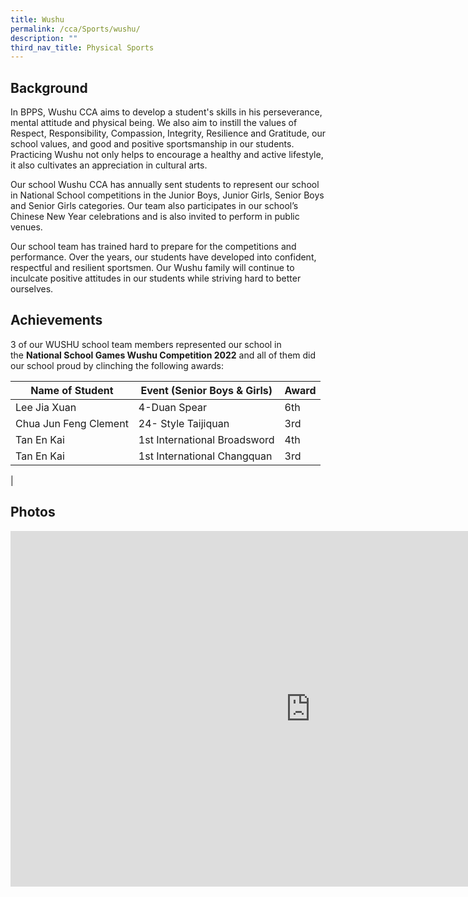 ```yaml
---
title: Wushu
permalink: /cca/Sports/wushu/
description: ""
third_nav_title: Physical Sports
---
```

Background
----------

In BPPS, Wushu CCA aims to develop a student's skills in his perseverance, mental attitude and physical being. We also aim to instill the values of Respect, Responsibility, Compassion, Integrity, Resilience and Gratitude, our school values, and good and positive sportsmanship in our students. Practicing Wushu not only helps to encourage a healthy and active lifestyle, it also cultivates an appreciation in cultural arts.

  

Our school Wushu CCA has annually sent students to represent our school in National School competitions in the Junior Boys, Junior Girls, Senior Boys and Senior Girls categories. Our team also participates in our school’s Chinese New Year celebrations and is also invited to perform in public venues.

  

Our school team has trained hard to prepare for the competitions and performance. Over the years, our students have developed into confident, respectful and resilient sportsmen. Our Wushu family will continue to inculcate positive attitudes in our students while striving hard to better ourselves.

  

Achievements
------------

3 of our WUSHU school team members represented our school in the&nbsp;**National School Games Wushu Competition 2022**&nbsp;and all of them did our school proud by clinching the following awards:

|Name of Student| Event (Senior Boys & Girls) | Award|
|----|----|---|
|Lee Jia Xuan| 4-Duan Spear| 6th|
|Chua Jun Feng Clement| 24- Style Taijiquan| 3rd|
|Tan En Kai| 1st International Broadsword| 4th|
|Tan En Kai| 1st International Changquan| 3rd|
|

Photos
------

<iframe allowfullscreen="true" height="569" width="960" frameborder="0" src="https://docs.google.com/presentation/d/e/2PACX-1vRu10itRQxlvczufJXU2m3TJkc6Liuiy4Zochscos3W1AmZ8SlmsLTKw3a6BeWUUJYmo9FzkgiTHJOx/embed?start=false&amp;loop=false&amp;delayms=3000"></iframe>